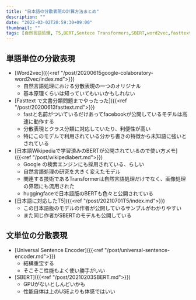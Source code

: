 ```yaml
---
title: "日本語の分散表現の計算方法まとめ"
description: ""
date: "2022-03-02T20:59:30+09:00"
thumbnail: ""
tags: [自然言語処理, T5,BERT,Sentece Transformers,SBERT,word2vec,fasttext]
---
```


## 単語単位の分散表現
- [Word2vec]({{<ref "/post/20200615google-colaboratory-word2vec/index.md">}})
  - 自然言語処理における分散表現の一つのオリジナル
  - 基本原理くらいは知っていてもいいかもしれない
- [Fasttext で文書分類問題までやったった]({{<ref "/post/20200613fasttext.md">}})
  - fastと名前がついているだけあってfacebookが公開しているモデルは高速に動作する
  - 分散表現とクラス分類に対応していたり、利便性が高い
  - 特にこのモデルで利用されている分かち書きの特徴から未知語に強いとされている
- [日本語Wikipediaで学習済みのBERTが公開されているので使い方メモ]({{<ref "/post/wikipediabert.md">}})
  - Google の検索エンジンにも採用されている、らしい
  - 自然言語処理の研究を大きく変えたモデル
  - 関連する技術であるTransformerは自然言語処理だけでなく、画像処理の界隈にも流用された
  - huggingfaceで日本語版のBERTも色々と公開されている
- [日本語に対応したT5]({{<ref "/post/20210701T5/index.md">}})
  - この日本語版のモデルの作者が公開しているサンプルがわかりやすい
  - また同じ作者がSBERTのモデルも公開している

## 文単位の分散表現
- [Universal Sentence Encoder]({{<ref "/post/universal-sentence-encoder.md">}})
  - 結構重宝する
  - そこそこ性能もよく使い勝手がいい
- [SBERT]({{<ref "/post/20210203SBERT.md">}})
  - GPUがないとしんどいかも
  - 性能自体は上のUSEよりも体感ではいい
